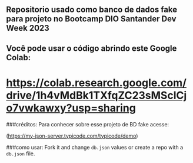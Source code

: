 ## Repositorio usado como banco de dados fake para projeto no Bootcamp DIO Santander Dev Week 2023

## Você pode usar o código abrindo este Google Colab: 

# https://colab.research.google.com/drive/1h4vMdBk1TXfqZC23sMSclCjo7vwkawxy?usp=sharing







###créditos:
Para conhecer sobre esse projeto de BD fake acesse:

(https://my-json-server.typicode.com/typicode/demo)

###como usar:
Fork it and change `db.json` values or create a repo with a `db.json` file.
